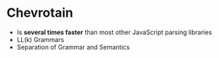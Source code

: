# Chevrotain 
-  Is **several times faster** than most other JavaScript parsing libraries 
-  LL(k) Grammars
-  Separation of Grammar and Semantics
